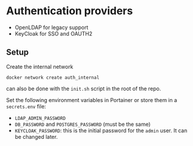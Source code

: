 # Authentication providers
- OpenLDAP for legacy support
- KeyCloak for SSO and OAUTH2

## Setup
Create the internal network
```shell
docker network create auth_internal
```
can also be done with the `init.sh` script in the root of the repo.

Set the following environment variables in Portainer or store them in a `secrets.env` file:
- `LDAP_ADMIN_PASSWORD`
- `DB_PASSWORD` and `POSTGRES_PASSWORD` (must be the same)
- `KEYCLOAK_PASSWORD`: this is the initial password for the `admin` user. It can be changed later.


